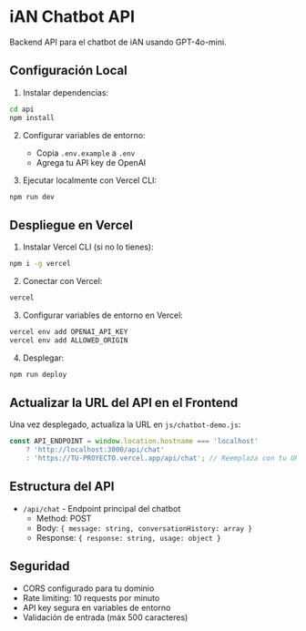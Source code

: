 # iAN Chatbot API

Backend API para el chatbot de iAN usando GPT-4o-mini.

## Configuración Local

1. Instalar dependencias:
```bash
cd api
npm install
```

2. Configurar variables de entorno:
   - Copia `.env.example` a `.env`
   - Agrega tu API key de OpenAI

3. Ejecutar localmente con Vercel CLI:
```bash
npm run dev
```

## Despliegue en Vercel

1. Instalar Vercel CLI (si no lo tienes):
```bash
npm i -g vercel
```

2. Conectar con Vercel:
```bash
vercel
```

3. Configurar variables de entorno en Vercel:
```bash
vercel env add OPENAI_API_KEY
vercel env add ALLOWED_ORIGIN
```

4. Desplegar:
```bash
npm run deploy
```

## Actualizar la URL del API en el Frontend

Una vez desplegado, actualiza la URL en `js/chatbot-demo.js`:
```javascript
const API_ENDPOINT = window.location.hostname === 'localhost' 
    ? 'http://localhost:3000/api/chat'
    : 'https://TU-PROYECTO.vercel.app/api/chat'; // Reemplaza con tu URL
```

## Estructura del API

- `/api/chat` - Endpoint principal del chatbot
  - Method: POST
  - Body: `{ message: string, conversationHistory: array }`
  - Response: `{ response: string, usage: object }`

## Seguridad

- CORS configurado para tu dominio
- Rate limiting: 10 requests por minuto
- API key segura en variables de entorno
- Validación de entrada (máx 500 caracteres)